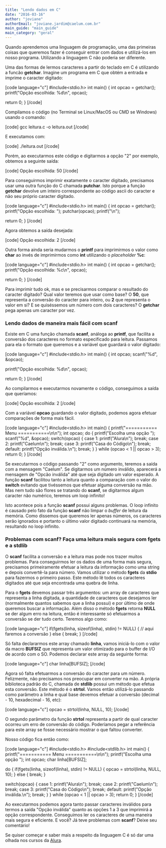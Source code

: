 ```yaml
---
title: "Lendo dados em C"
date: "2016-03-16"
author: "joviane"
authorEmail: "joviane.jardim@caelum.com.br"
main_guide: "main_guide"
main_category: "geral"
---
```


Quando aprendemos uma linguagem de programação, uma das primeiras coisas que queremos fazer é conseguir entrar com dados e utilizá-los em nosso programa. Utilizando a linguagem C não poderia ser diferente.

Uma das formas de lermos caracteres a partir do teclado em C é utilizando a funcão **getchar**. Imagine um programa em C que obtém a entrada e imprime o caracter digitado:

\[code language="c"\] #include<stdio.h> int main() { int opcao = getchar(); printf("Opção escolhida: %d\\n", opcao);

return 0; } \[/code\]

Compilamos o código (no Terminal se Linux/MacOS ou CMD se Windows) usando o comando:

\[code\] gcc leitura.c -o leitura.out \[/code\]

E executamos com:

\[code\] ./leitura.out \[/code\]

Porém, ao executarmos este código e digitarmos a opção "2" por exemplo, obtemos a seguinte saída:

\[code\] Opção escolhida: 50 \[/code\]

Para conseguirmos imprimir exatamente o caracter digitado, precisamos usar uma outra função do C chamada **putchar**. Isto porque a função **getchar** devolve um inteiro correspondente ao código ascii do caracter e não seu próprio caracter digitado.

\[code language="c"\] #include<stdio.h> int main() { int opcao = getchar(); printf("Opção escolhida: "); putchar(opcao); printf("\\n");

return 0; } \[/code\]

Agora obtemos a saída desejada:

\[code\] Opção escolhida: 2 \[/code\]

Outra forma ainda seria mudarmos o **printf** para imprimirmos o valor como **char** ao invés de imprimirmos como **int** utilizando o _placeholder_ **%c**:

\[code language="c"\] #include<stdio.h> int main() { int opcao = getchar(); printf("Opção escolhida: %c\\n", opcao);

return 0; } \[/code\]

Para imprimir tudo ok, mas e se precisarmos comparar o resultado do caracter digitado? Qual valor teremos que usar como base? O **50**, que representa a conversão do caracter para inteiro, ou **2** que representa o valor em si? E se quiséssemos um número com dois caracteres? O **getchar** pega apenas um caracter por vez.

### Lendo dados de maneira mais fácil com scanf

Existe em C uma função chamada **scanf**, análoga ao **printf**, que facilita a conversão dos caracteres no formato especificado para leitura. Passamos para ela o formato que queremos e a variável que guardará o valor digitado:

\[code language="c"\] #include<stdio.h> int main() { int opcao; scanf("%d", &opcao);

printf("Opção escolhida: %d\\n", opcao);

return 0; } \[/code\]

Ao compilarmos e executarmos novamente o código, conseguimos a saída que queríamos:

\[code\] Opção escolhida: 2 \[/code\]

Com a variável **opcao** guardando o valor digitado, podemos agora efetuar comparações de forma mais fácil.

\[code language="c"\] #include<stdio.h> int main() { printf("=========== Menu ===========\\n\\n"); int opcao; do { printf("Escolha uma opção "); scanf("%d", &opcao); switch(opcao) { case 1: printf("Alura\\n"); break; case 2: printf("Caelum\\n"); break; case 3: printf("Casa do Código\\n"); break; default: printf("Opção inválida.\\n"); break; } } while (opcao < 1 || opcao > 3); return 0; } \[/code\]

Se executarmos o código passando "2" como argumento, teremos a saída com a mensagem "Caelum". Se digitarmos um número inválido, aparecerá a mensagem de "Opcão inválida" até que seja digitado um valor esperado. A função **scanf** facilitou tanto a leitura quanto a comparação com o valor do **switch** evitando que tivéssemos que efetuar alguma conversão na mão. Mas nem tudo são flores se tratando do **scanf**, se digitarmos algum caracter não numérico, teremos um loop infinito!

Isto acontece pois a função **scanf** possui alguns problemas. O loop infinito é causado pelo fato da função **scanf** não limpar o _buffer_ de leitura da memória. Como dissemos que queremos ler apenas números, os caracteres serão ignorados e portanto o último valor digitado continuará na memória, resultando no loop infinito.

### Problemas com scanf? Faça uma leitura mais segura com fgets e a stdlib

O **scanf** facilita a conversão e a leitura mas pode nos trazer muitos problemas. Para conseguirmos ler os dados de uma forma mais segura, precisamos primeiramente efetuar a leitura da informação como uma string e depois convertê-la para número. Vamos utilizar o método **fgets** da **stdio** para fazermos o primeiro passo. Este método lê todos os caracteres digitados até que seja encontrada uma quebra de linha.

Para o **fgets** devemos passar três argumentos: um array de caracteres que representa a linha digitada, a quantidade de caracteres que desejamos ler (normalmente quantos sabemos que a linha possui) e por último de onde queremos buscar a informação. Além disso o método **fgets** retorna **NULL** se der algum erro na leitura, então é interessante só efetuarmos a conversão se der tudo certo. Teremos algo como:

\[code language="c"\] if(fgets(linha, sizeof(linha), stdin) != NULL) { // aqui faremos a conversão } else { break; } \[/code\]

Só falta declararmos este array chamado **linha**, vamos iniciá-lo com o valor da macro **BUFSIZ** que representa um valor otimizado para o buffer de I/O de acordo com o SO. Podemos declarar este array da seguinte forma:

\[code language="c"\] char linha\[BUFSIZ\]; \[/code\]

Agora só falta efetuarmos a conversão do caracter para um número. Felizmente, não precisamos nos preocupar em converter na mão. A própria biblioteca padrão do C, chamada de **stdlib** possui um método que efetua esta conversão. Este método é o **strtol**. Vamos então utilizá-lo passando como parâmetro a linha e qual base devemos efetuar a conversão (decimal - 10, hexadecimal - 16, etc):

\[code language="c"\] opcao = strtol(linha, NULL, 10); \[/code\]

O segundo parâmetro da função **strtol** representa a partir de qual caracter ocorreu um erro de conversão do código. Poderíamos pegar a referência para este array se fosse necessário mostrar o que faltou converter.

Nosso código fica então como:

\[code language="c"\] #include<stdio.h> #include<stdlib.h> int main() { printf("=========== Menu ===========\\n\\n"); printf("Escolha uma opção "); int opcao; char linha\[BUFSIZ\];

do { if(fgets(linha, sizeof(linha), stdin) != NULL) { opcao = strtol(linha, NULL, 10); } else { break; }

switch(opcao) { case 1: printf("Alura\\n"); break; case 2: printf("Caelum\\n"); break; case 3: printf("Casa do Código\\n"); break; default: printf("Opção inválida.\\n"); break; } } while (opcao < 1 || opcao > 3); return 0; } \[/code\]

Ao executarmos podemos agora tanto passar caracteres inválidos para termos a saída "Opção inválida" quanto as opções 1 a 3 que imprimirá a opção correspondente. Conseguimos ler os caracteres de uma maneira mais segura e eficiente. E você? Já teve problemas com **scanf**? Deixe seu comentário!

Se quiser começar e saber mais a respeito da linguagem C é só dar uma olhada nos cursos da [Alura](https://www.alura.com.br/cursos-online-programacao).

